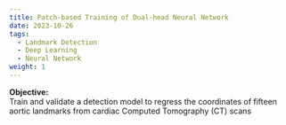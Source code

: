 ```yaml
---
title: Patch-based Training of Dual-head Neural Network
date: 2023-10-26
tags:
  - Landmark Detection
  - Deep Learning
  - Neural Network
weight: 1
---
```

**Objective:**\
Train and validate a detection model to regress the coordinates of fifteen aortic landmarks from cardiac Computed Tomography (CT) scans
<!--more-->
